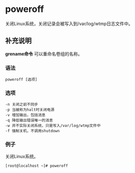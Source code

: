poweroff
===

关闭Linux系统，关闭记录会被写入到/var/log/wtmp日志文件中。

## 补充说明

**grename命令** 可以重命名卷组的名称。

### 语法

```shell
poweroff [选项]
```

### 选项

```shell
-n 关闭之前不同步
-p 当被称为halt时关闭电源
-v 增加输出，包括消息
-q 降低输出错误唯一的消息
-w 并不实际关闭系统，只是写入/var/log/wtmp文件中
-f 强制关机，不调用shutdown
```

### 例子

关闭Linux系统。

```shell
[root@localhost ~]# poweroff
```

<!-- Linux命令行搜索引擎：https://jaywcjlove.github.io/linux-command/ -->
